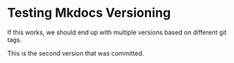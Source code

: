 # Testing Mkdocs Versioning

If this works, we should end up with multiple versions based on different git tags.

This is the second version that was committed.